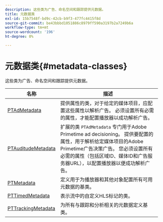 ```yaml
---
description: 这些类为广告、命名空间和跟踪提供元数据。
title: 元数据类
exl-id: 15b7548f-bd9c-42cb-b9f3-477fc4415f8d
source-git-commit: be43bbbd1051886c8979ff590a3197b2a7249b6a
workflow-type: tm+mt
source-wordcount: '196'
ht-degree: 0%

---
```


# 元数据类{#metadata-classes}

这些类为广告、命名空间和跟踪提供元数据。

| 名称 | 描述 |
|---|---|
| [PTAdMetadata](https://help.adobe.com/en_US/primetime/api/psdk/appledoc/Classes/PTAdMetadata.html) | 提供属性的类，对于给定的媒体项目，应配置这些属性以解析广告。 必须设置所有必需的属性，才能配置播放器以成功解析广告。 |
| [PTAuditudeMetadata](https://help.adobe.com/en_US/primetime/api/psdk/appledoc/Classes/PTAuditudeMetadata.html) | 扩展的类 `PTAdMetadata` 专门用于Adobe Primetime ad decisioning。 提供要配置的属性，用于解析给定媒体项目的Adobe Primetime广告决策广告。 您必须设置所有必需的属性（包括区域ID、媒体ID和广告服务器URL），以配置播放器以便成功解析广告。 |
| [PTMetadata](https://help.adobe.com/en_US/primetime/api/psdk/appledoc/Classes/PTMetadata.html) | 定义用于为播放器和其他对象配置所有可用元数据的基类。 |
| [PTTimedMetadata](https://help.adobe.com/en_US/primetime/api/psdk/appledoc/Classes/PTTimedMetadata.html) | 表示流中的自定义HLS标记的类。 |
| [PTTrackingMetadata](https://help.adobe.com/en_US/primetime/api/psdk/appledoc/Classes/PTTrackingMetadata.html) | 为所有与跟踪和分析相关的元数据定义基类。 |
